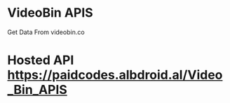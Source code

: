 # VideoBin APIS
Get Data From videobin.co

# Hosted API https://paidcodes.albdroid.al/Video_Bin_APIS
